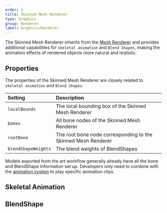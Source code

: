 ```yaml
---
order: 2
title: Skinned Mesh Renderer
type: Graphics
group: Renderer
label: Graphics/Renderer
---
```


The Skinned Mesh Renderer inherits from the [Mesh Renderer](/en/docs/graphics-renderer-meshRenderer) and provides additional capabilities for `skeletal animation` and `Blend Shapes`, making the animation effects of rendered objects more natural and realistic.

## Properties

The properties of the Skinned Mesh Renderer are closely related to `skeletal animation` and `Blend Shapes`.

| Setting             | Description                    |
| :------------------ | :----------------------------- |
| `localBounds`       | The local bounding box of the Skinned Mesh Renderer |
| `bones`             | All bone nodes of the Skinned Mesh Renderer |
| `rootBone`          | The root bone node corresponding to the Skinned Mesh Renderer |
| `blendShapeWeights` | The blend weights of BlendShapes |

Models exported from the art workflow generally already have all the bone and BlendShape information set up. Developers only need to combine with the [animation system](/en/docs/animation-overview) to play specific animation clips.

## Skeletal Animation

<playground src="skeleton-animation-play.ts"></playground>

## BlendShape

<playground src="skeleton-animation-blendShape.ts"></playground>

